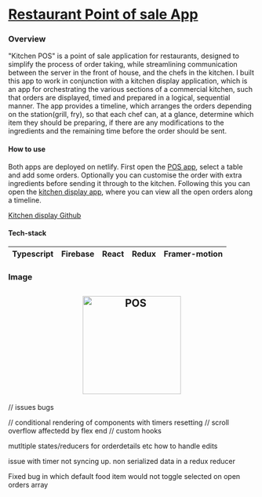 # <a href="https://kitchenpos.netlify.app/">Restaurant Point of sale App</a>

### Overview

"Kitchen POS" is a point of sale application for restaurants, designed to simplify the process of order taking, while streamlining communication between the server in the front of house, and the chefs in the kitchen. I built this app to work in conjunction with a kitchen display application, which is an app for orchestrating the various sections of a commercial kitchen, such that orders are displayed, timed and prepared in a logical, sequential manner. The app provides a timeline, which arranges the orders depending on the station(grill, fry), so that each chef can, at a glance, determine which item they should be preparing, if there are any modifications to the ingredients and the remaining time before the order should be sent.

#### How to use
Both apps are deployed on netlify. First open the <a href="https://kitchenpos.netlify.app/">POS app</a>, select a table and add some orders. Optionally  you can customise the order with extra ingredients before sending it through to the kitchen.
Following this you can open the <a href="https://kitchendisplay.netlify.app/">kitchen display app</a>, where you can view all the open orders along a timeline.

<a href="https://github.com/Fishamble/kitchen_back_end">Kitchen display Github</a>

#### Tech-stack

<table>
  <thead>
    <tr>
        <th>Typescript</th>
        <th>Firebase</th>
        <th>React</th>
        <th>Redux</th>
        <th>Framer-motion</th>          
    </tr>
  </thead>
</table>

### Image

<h2 align="center">
    <a href="https://kitchenpos.netlify.app/">
      <img src="https://github.com/Fishamble/kitchenpos/blob/master/src/Assets/KitchenPOS.jpg?raw=true" alt="POS" width="200px" />      
    </a>
    <br>
</h2>









// issues bugs



// conditional rendering of components with timers resetting
// scroll overflow affectedd by flex end
// custom hooks

mutltiple states/reducers for orderdetails etc
how to handle edits

issue with timer not syncing up.
non serialized data in a redux reducer

Fixed bug in which default food item would not toggle selected on open orders array


